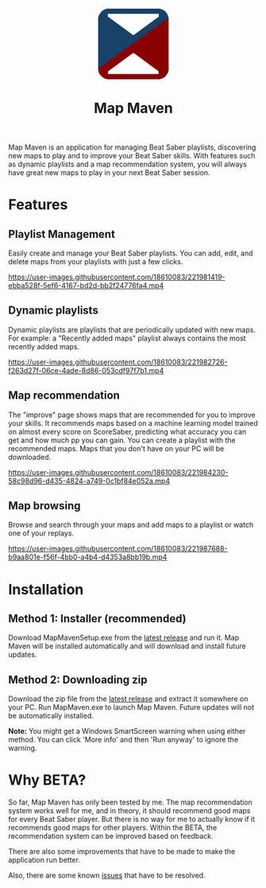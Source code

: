 <h1 align="center">
  <br>
    <img src="media/logo.png" alt="logo">
  <br>
  <br>
    Map Maven
  <br>
  <br>
</h1>

Map Maven is an application for managing Beat Saber playlists, discovering new maps to play and to improve your Beat Saber skills. With features such as dynamic playlists and a map recommendation system, you will always have great new maps to play in your next Beat Saber session.

# Features
## Playlist Management
Easily create and manage your Beat Saber playlists. You can add, edit, and delete maps from your playlists with just a few clicks.

https://user-images.githubusercontent.com/18610083/221981419-ebba528f-5ef6-4167-bd2d-bb2f24776fa4.mp4

## Dynamic playlists
Dynamic playlists are playlists that are periodically updated with new maps. For example: a "Recently added maps" playlist always contains the most recently added maps.

https://user-images.githubusercontent.com/18610083/221982726-f263d27f-06ce-4ade-8d86-053cdf97f7b1.mp4

## Map recommendation
The "improve" page shows maps that are recommended for you to improve your skills. It recommends maps based on a machine learning model trained on almost every score on ScoreSaber, predicting what accuracy you can get and how much pp you can gain. You can create a playlist with the recommended maps. Maps that you don't have on your PC will be downloaded.

https://user-images.githubusercontent.com/18610083/221984230-58c98d96-d435-4824-a749-0c1bf84e052a.mp4

## Map browsing
Browse and search through your maps and add maps to a playlist or watch one of your replays.

https://user-images.githubusercontent.com/18610083/221987688-b9aa801e-f56f-4bb0-a4b4-d4353a8bb19b.mp4

# Installation
## Method 1: Installer (recommended)
Download MapMavenSetup.exe from the [latest release](https://github.com/DennisvHest/MapMaven/releases) and run it. Map Maven will be installed automatically and will download and install future updates.

## Method 2: Downloading zip
Download the zip file from the [latest release](https://github.com/DennisvHest/MapMaven/releases) and extract it somewhere on your PC. Run MapMaven.exe to launch Map Maven. Future updates will not be automatically installed.

**Note:** You might get a Windows SmartScreen warning when using either method. You can click 'More info' and then 'Run anyway' to ignore the warning.

# Why BETA?
So far, Map Maven has only been tested by me. The map recommendation system works well for me, and in theory, it should recommend good maps for every Beat Saber player. But there is no way for me to actually know if it recommends good maps for other players. Within the BETA, the recommendation system can be improved based on feedback.

There are also some improvements that have to be made to make the application run better.

Also, there are some known [issues](https://github.com/DennisvHest/MapMaven/issues) that have to be resolved.
